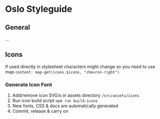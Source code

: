 # Oslo Styleguide

## General
...

## Icons
If used directly in stylesheet characters might change so you need to use map `content: map-get(icons.$icons, "chevron-right")`
### Generate Icon Font
1. Add/remove icon SVG/s in assets directory `/src/assets/icons`
1. Run icon build script `npm run build:icons`
1. New fonts, CSS & docs are automatically generated
1. Commit, release & carry on
